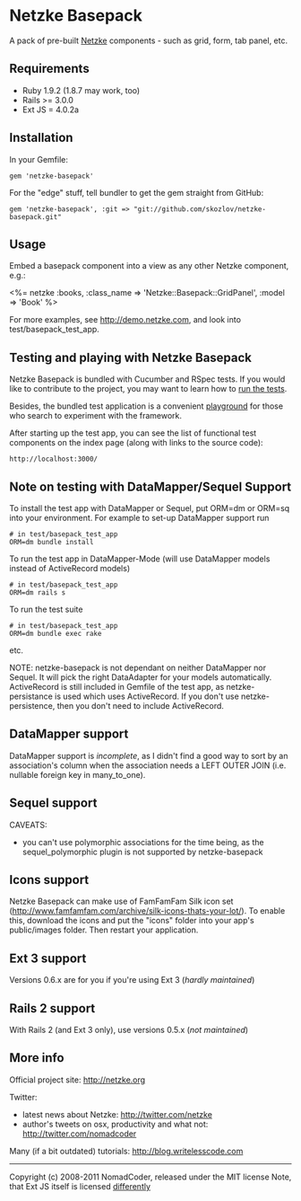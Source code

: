 # Netzke Basepack

A pack of pre-built [Netzke](http://netzke.org) components - such as grid, form, tab panel, etc.

## Requirements

* Ruby 1.9.2 (1.8.7 may work, too)
* Rails >= 3.0.0
* Ext JS = 4.0.2a

## Installation

In your Gemfile:

    gem 'netzke-basepack'

For the "edge" stuff, tell bundler to get the gem straight from GitHub:

    gem 'netzke-basepack', :git => "git://github.com/skozlov/netzke-basepack.git"

## Usage

Embed a basepack component into a view as any other Netzke component, e.g.:

  <%= netzke :books, :class_name => 'Netzke::Basepack::GridPanel', :model => 'Book' %>

For more examples, see http://demo.netzke.com, and look into test/basepack_test_app.

## Testing and playing with Netzke Basepack

Netzke Basepack is bundled with Cucumber and RSpec tests. If you would like to contribute to the project, you may want to learn how to [run the tests](https://github.com/skozlov/netzke-core/wiki/Automated-testing).

Besides, the bundled test application is a convenient [playground](https://github.com/skozlov/netzke-core/wiki/Playground) for those who search to experiment with the framework.

After starting up the test app, you can see the list of functional test components on the index page (along with links to the source code):

    http://localhost:3000/

## Note on testing with DataMapper/Sequel Support
To install the test app with DataMapper or Sequel, put ORM=dm or ORM=sq
into your environment.
For example to set-up DataMapper support run

    # in test/basepack_test_app 
    ORM=dm bundle install

To run the test app in DataMapper-Mode (will use DataMapper models instead of ActiveRecord models)

    # in test/basepack_test_app 
    ORM=dm rails s

To run the test suite

    # in test/basepack_test_app 
    ORM=dm bundle exec rake

etc.

NOTE: netzke-basepack is not dependant on neither DataMapper nor Sequel.  It will pick the right DataAdapter for your models automatically.
ActiveRecord is still included in Gemfile of the test app, as netzke-persistance is used which uses ActiveRecord.
If you don't use netzke-persistence, then you don't need to include ActiveRecord.

## DataMapper support
DataMapper support is *incomplete*, as I didn't find a good way to sort by an association's column when the association needs a LEFT OUTER JOIN (i.e. nullable foreign key in many_to_one).

## Sequel support

CAVEATS:
  - you can't use polymorphic associations for the time being, as the sequel_polymorphic plugin is not supported by netzke-basepack

## Icons support
Netzke Basepack can make use of FamFamFam Silk icon set (http://www.famfamfam.com/archive/silk-icons-thats-your-lot/). To enable this, download the icons and put the "icons" folder into your app's public/images folder. Then restart your application.

## Ext 3 support
Versions 0.6.x are for you if you're using Ext 3 (*hardly maintained*)

## Rails 2 support
With Rails 2 (and Ext 3 only), use versions 0.5.x (*not maintained*)

## More info
Official project site: http://netzke.org

Twitter:

* latest news about Netzke: http://twitter.com/netzke
* author's tweets on osx, productivity and what not:  http://twitter.com/nomadcoder

Many (if a bit outdated) tutorials: http://blog.writelesscode.com

---
Copyright (c) 2008-2011 NomadCoder, released under the MIT license
Note, that Ext JS itself is licensed [differently](http://www.sencha.com/products/extjs/license/)
